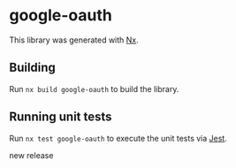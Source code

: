 # google-oauth

This library was generated with [Nx](https://nx.dev).

## Building

Run `nx build google-oauth` to build the library.

## Running unit tests

Run `nx test google-oauth` to execute the unit tests via [Jest](https://jestjs.io).

new release
